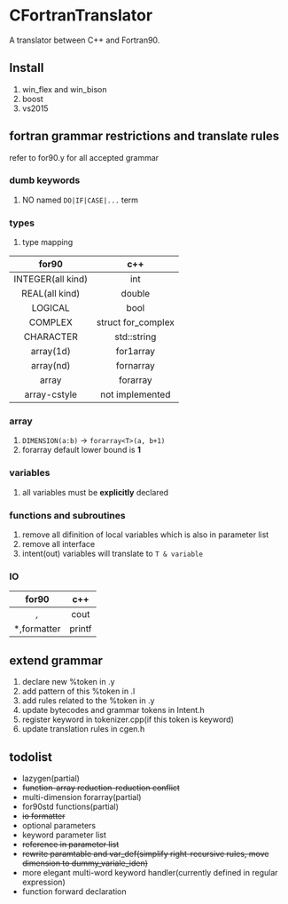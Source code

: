 # CFortranTranslator
A translator between C++ and Fortran90.

## Install
1. win_flex and win_bison
2. boost
3. vs2015

## fortran grammar restrictions and translate rules
refer to for90.y for all accepted grammar
### dumb keywords

1. NO named `DO|IF|CASE|...` term

### types
1. type mapping

|for90|c++|
|:-:|:-:|
|INTEGER(all kind)|int|
|REAL(all kind)|double|
|LOGICAL|bool|
|COMPLEX|struct for_complex|
|CHARACTER|std::string|
|array(1d)|for1array|
|array(nd)|fornarray|
|array|forarray|
|array-cstyle|not implemented|

### array
1. `DIMENSION(a:b)` -> `forarray<T>(a, b+1)`
2. forarray default lower bound is **1**

### variables
1. all variables must be **explicitly** declared

### functions and subroutines
1. remove all difinition of local variables which is also in parameter list
2. remove all interface
3. intent(out) variables will translate to `T & variable`

### IO
|for90|c++|
|:-:|:-:|
|*,*|cout|
|*,formatter|printf|

## extend grammar
1. declare new %token in .y
2. add pattern of this %token in .l
3. add rules related to the %token in .y
4. update bytecodes and grammar tokens in Intent.h
5. register keyword in tokenizer.cpp(if this token is keyword)
6. update translation rules in cgen.h

## todolist
- lazygen(partial)
- ~~function-array reduction-reduction conflict~~
- multi-dimension forarray(partial)
- for90std functions(partial)
- ~~io formatter~~
- optional parameters
- keyword parameter list
- ~~reference in parameter list~~
- ~~rewrite paramtable and var_def(simplify right-recursive rules, move dimension to dummy_variale_iden)~~
- more elegant multi-word keyword handler(currently defined in regular expression)
- function forward declaration
